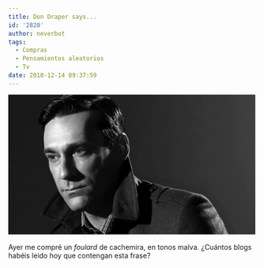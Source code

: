 ```yaml
---
title: Don Draper says...
id: '2820'
author: neverbot
tags:
  - Compras
  - Pensamientos aleatorios
  - Tv
date: 2010-12-14 09:37:59
---
```


[![](./don-draper-says/PhotoAlt.gif "PhotoAlt")](./don-draper-says/PhotoAlt.gif)

Ayer me compré un _foulard_ de cachemira, en tonos malva. ¿Cuántos blogs habéis leido hoy que contengan esta frase?